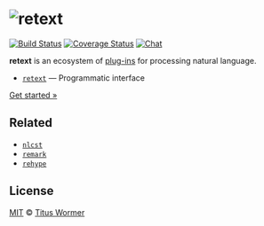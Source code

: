 # ![retext][logo]

[![Build Status][build-badge]][build-status]
[![Coverage Status][coverage-badge]][coverage-status]
[![Chat][chat-badge]][chat]

**retext** is an ecosystem of [plug-ins][plugins] for processing
natural language.

*   [`retext`][api] — Programmatic interface

[Get started »][getting-started]

## Related

*   [`nlcst`](https://github.com/syntax-tree/nlcst)
*   [`remark`](https://github.com/wooorm/remark)
*   [`rehype`](https://github.com/wooorm/rehype)

## License

[MIT](LICENSE) © [Titus Wormer](http://wooorm.com)

<!-- Definitions -->

[logo]: https://cdn.rawgit.com/wooorm/retext/9845a25/logo.svg?

[build-badge]: https://img.shields.io/travis/wooorm/retext.svg

[build-status]: https://travis-ci.org/wooorm/retext

[coverage-badge]: https://img.shields.io/codecov/c/github/wooorm/retext.svg

[coverage-status]: https://codecov.io/github/wooorm/retext

[chat-badge]: https://img.shields.io/gitter/room/wooorm/retext.svg

[chat]: https://gitter.im/wooorm/retext

[api]: https://github.com/wooorm/retext/tree/master/packages/retext

[plugins]: https://github.com/wooorm/retext/tree/master/doc/plugins.md

[getting-started]: https://github.com/wooorm/retext/tree/master/doc/getting-started.md
